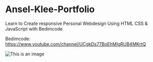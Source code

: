 # Ansel-Klee-Portfolio
Learn to Create responsive Personal Webdesign Using HTML CSS &amp; JavaScript with Bedimcode

Bedimcode: https://www.youtube.com/channel/UCgkDs77BoEhMIgRUB4MKrtQ

![This is an image](https://github.com/bedimcode/responsive-portfolio-website-Ansel/raw/main/preview.png)
